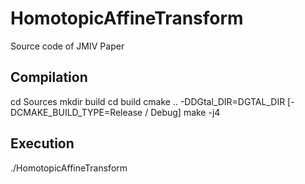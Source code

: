 # HomotopicAffineTransform
Source code of JMIV Paper

## Compilation

cd Sources
mkdir build
cd build
cmake .. -DDGtal_DIR=DGTAL_DIR [-DCMAKE_BUILD_TYPE=Release / Debug]
make -j4

## Execution

./HomotopicAffineTransform 
